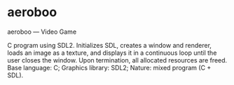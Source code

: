 # aeroboo
aeroboo — Video Game 

C program using SDL2. Initializes SDL, creates a window and renderer, loads an image as a texture, and displays it in a continuous loop until the user closes the window. Upon termination, all allocated resources are freed. Base language: C; Graphics library: SDL2; Nature: mixed program (C + SDL).
